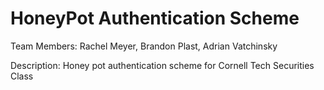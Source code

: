 HoneyPot Authentication Scheme
===============================

Team Members: 
Rachel Meyer, Brandon Plast, Adrian Vatchinsky

Description:
Honey pot authentication scheme for Cornell Tech Securities Class
